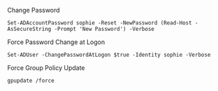 Change Password
```shell-session
Set-ADAccountPassword sophie -Reset -NewPassword (Read-Host -AsSecureString -Prompt 'New Password') -Verbose
```

Force Password Change at Logon
```shell-session
Set-ADUser -ChangePasswordAtLogon $true -Identity sophie -Verbose
```

Force Group Policy Update
```shell-session
gpupdate /force
```

